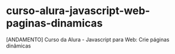 # curso-alura-javascript-web-paginas-dinamicas
[ANDAMENTO] Curso da Alura - Javascript para Web: Crie páginas dinâmicas
